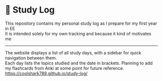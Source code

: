# 📘 Study Log

This repository contains my personal study log as I prepare for my first year in EE  
It is intended solely for my own tracking and because it kind of motivates me

---

The website displays a list of all study days, with a sidebar for quick navigation between them.  
Each day lists the topics studied and the date in brackets. Planning to add my flashcards from Anki at some point for future reference.
https://coolshark789.github.io/study-log/
